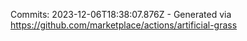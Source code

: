 Commits: 2023-12-06T18:38:07.876Z - Generated via https://github.com/marketplace/actions/artificial-grass
<br>
